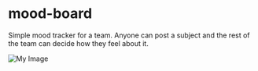 # mood-board
Simple mood tracker for a team. Anyone can post a subject and the rest of the team can decide how they feel about it.

![My Image](jimtronic.github.com/mood-board/images/mood-board.png)
